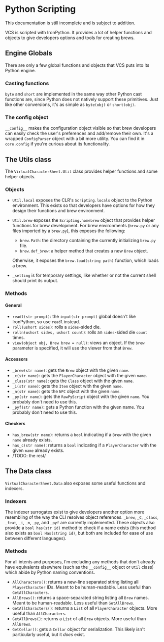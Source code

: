 # Python Scripting

This documentation is still incomplete and is subject to addition.

VCS is scripted with IronPython. It provides a lot of helper functions and objects to give developers options and tools for creating brews.

## Engine Globals

There are only a few global functions and objects that VCS puts into its Python engine.

### Casting functions

`byte` and `short` are implemented in the same way other Python cast functions are, since Python does not natively support these primitives. Just like other conversions, it's as simple as `byte(obj)` or `short(obj)`.

### The config object

`__config__` makes the configuration object visible so that brew developers can easily check the user's preferences and add/remove their own. It's a wrapped `ConfigParser` object with a bit more utility. You can find it in `core.config` if you're curious about its functionality.

## The Utils class

The `VirtualCharacterSheet.Util` class provides helper functions and some helper objects.

### Objects

- `Util.local` exposes the CLR's `Scripting.locals` object to the Python environment. This exists so that developers have options for how they design their functions and brew environment.

- `Util.brew` exposes the `Scripting.homebrew` object that provides helper functions for brew development. For brew environments (`brew.py` or any files imported by a `brew.py`), this exposes the following:

  - `brew.Path`: the directory containing the currently initializing `brew.py` file.
  - `brew.def_brew`: a helper method that creates a new `Brew` object.

  Otherwise, it exposes the `brew.load(string path)` function, which loads a brew.

- `_setting` is for temporary settings, like whether or not the current shell should print its output.

### Methods

#### General

- `readl(str prompt)`: the `input(str prompt)` global doesn't like IronPython, so use `readl` instead.
- `roll(ushort sides)`: rolls a `sides`-sided die.
- `rolln(ushort sides, ushort count)`: rolls an `sides`-sided die `count` times.
- `view(object obj, Brew brew = null)`: views an object. If the `brew` parameter is specified, it will use the viewer from that `Brew`.

#### Accessors

- `_brew(str name)`: gets the `Brew` object with the given `name`.
- `_c(str name)`: gets the `PlayerCharacter` object with the given `name`.
- `_class(str name)`: gets the `Class` object with the given `name`.
- `_i(str name)`: gets the `Item` object with the given `name`.
- `_n(str name)`: gets the `NPC` object with the given `name`.
- `_py(str name)`: gets the `RawPyScript` object with the given `name`. You probably don't need to use this.
- `_pyf(str name)`: gets a Python function with the given name. You probably don't need to use this.

#### Checkers

- `has_brew(str name)`: returns a `bool` indicating if a `Brew` with the given `name` already exists.
- `has_c(str name)`: returns a `bool` indicating if a `PlayerCharacter` with the given `name` already exists.
- /TODO: the rest/

## The Data class

`VirtualCharacterSheet.Data` also exposes some useful functions and indexers.

### Indexers

The indexer surrogates exist to give developers another option more resembling of the way the CLI resolves object references. `_brew`, `_C`, `_class`, `_feat`, `_i`, `_n`, `_py`, and `_pyf` are currently implemented. These objects also provide a `bool has(str id)` method to check if a name exists (this method also exists as `bool Has(string id)`, but both are included for ease of use between different languages).

### Methods

For all intents and purposes, I'm excluding any methods that don't already have equivalents elsewhere (such as the `__config__` object or `Util` class) which abide by Python naming conventions.

- `AllCharacters()`: returns a new-line separated string listing all `PlayerCharacter` IDs. Meant to be human-readable. Less useful than `GetAllCharacters`.
- `AllBrews()`: returns a space-separated string listing all `Brew` names. Meant to be human-readable. Less useful than `GetAllBrews`.
- `GetAllCharacters()`: returns a `List` of all `PlayerCharacter` objects. More useful than `AllCharacters`.
- `GetAllBrews()`: returns a `List` of all `Brew` objects. More useful than `AllBrews`.
- `GetCellar()`: gets a `Cellar` object for serialization. This likely isn't particularly useful, but it *does* exist.
